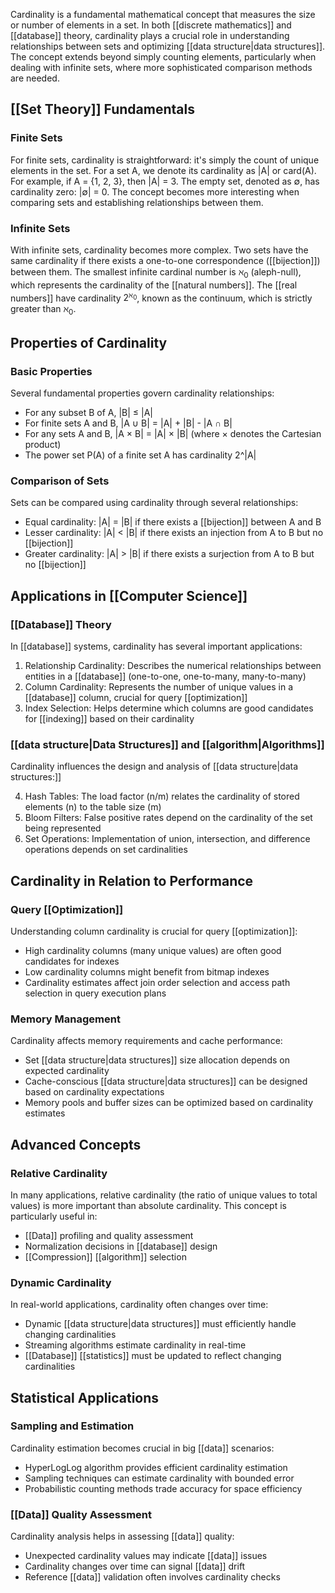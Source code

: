 Cardinality is a fundamental mathematical concept that measures the size or number of elements in a set. In both [[discrete mathematics]] and [[database]] theory, cardinality plays a crucial role in understanding relationships between sets and optimizing [[data structure|data structures]]. The concept extends beyond simply counting elements, particularly when dealing with infinite sets, where more sophisticated comparison methods are needed.

## [[Set Theory]] Fundamentals

### Finite Sets

For finite sets, cardinality is straightforward: it's simply the count of unique elements in the set. For a set A, we denote its cardinality as |A| or card(A). For example, if A = {1, 2, 3}, then |A| = 3. The empty set, denoted as ∅, has cardinality zero: |∅| = 0. The concept becomes more interesting when comparing sets and establishing relationships between them.

### Infinite Sets

With infinite sets, cardinality becomes more complex. Two sets have the same cardinality if there exists a one-to-one correspondence ([[bijection]]) between them. The smallest infinite cardinal number is $\aleph_0$ (aleph-null), which represents the cardinality of the [[natural numbers]]. The [[real numbers]] have cardinality $2^{\aleph_0}$, known as the continuum, which is strictly greater than $\aleph_0$.

## Properties of Cardinality

### Basic Properties

Several fundamental properties govern cardinality relationships:

- For any subset B of A, |B| ≤ |A|
- For finite sets A and B, |A ∪ B| = |A| + |B| - |A ∩ B|
- For any sets A and B, |A × B| = |A| × |B| (where × denotes the Cartesian product)
- The power set P(A) of a finite set A has cardinality 2^|A|

### Comparison of Sets

Sets can be compared using cardinality through several relationships:

- Equal cardinality: |A| = |B| if there exists a [[bijection]] between A and B
- Lesser cardinality: |A| < |B| if there exists an injection from A to B but no [[bijection]]
- Greater cardinality: |A| > |B| if there exists a surjection from A to B but no [[bijection]]

## Applications in [[Computer Science]]

### [[Database]] Theory

In [[database]] systems, cardinality has several important applications:

1. Relationship Cardinality: Describes the numerical relationships between entities in a [[database]] (one-to-one, one-to-many, many-to-many)
2. Column Cardinality: Represents the number of unique values in a [[database]] column, crucial for query [[optimization]]
3. Index Selection: Helps determine which columns are good candidates for [[indexing]] based on their cardinality

### [[data structure|Data Structures]] and [[algorithm|Algorithms]]

Cardinality influences the design and analysis of [[data structure|data structures:]]

4. Hash Tables: The load factor (n/m) relates the cardinality of stored elements (n) to the table size (m)
5. Bloom Filters: False positive rates depend on the cardinality of the set being represented
6. Set Operations: Implementation of union, intersection, and difference operations depends on set cardinalities

## Cardinality in Relation to Performance

### Query [[Optimization]]

Understanding column cardinality is crucial for query [[optimization]]:

- High cardinality columns (many unique values) are often good candidates for indexes
- Low cardinality columns might benefit from bitmap indexes
- Cardinality estimates affect join order selection and access path selection in query execution plans

### Memory Management

Cardinality affects memory requirements and cache performance:

- Set [[data structure|data structures]] size allocation depends on expected cardinality
- Cache-conscious [[data structure|data structures]] can be designed based on cardinality expectations
- Memory pools and buffer sizes can be optimized based on cardinality estimates

## Advanced Concepts

### Relative Cardinality

In many applications, relative cardinality (the ratio of unique values to total values) is more important than absolute cardinality. This concept is particularly useful in:

- [[Data]] profiling and quality assessment
- Normalization decisions in [[database]] design
- [[Compression]] [[algorithm]] selection

### Dynamic Cardinality

In real-world applications, cardinality often changes over time:

- Dynamic [[data structure|data structures]] must efficiently handle changing cardinalities
- Streaming algorithms estimate cardinality in real-time
- [[Database]] [[statistics]] must be updated to reflect changing cardinalities

## Statistical Applications

### Sampling and Estimation

Cardinality estimation becomes crucial in big [[data]] scenarios:

- HyperLogLog algorithm provides efficient cardinality estimation
- Sampling techniques can estimate cardinality with bounded error
- Probabilistic counting methods trade accuracy for space efficiency

### [[Data]] Quality Assessment

Cardinality analysis helps in assessing [[data]] quality:

- Unexpected cardinality values may indicate [[data]] issues
- Cardinality changes over time can signal [[data]] drift
- Reference [[data]] validation often involves cardinality checks